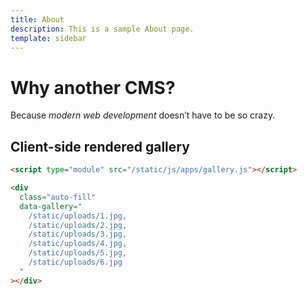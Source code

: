 ```yaml
---
title: About
description: This is a sample About page.
template: sidebar
---
```


# Why another CMS?

Because *modern web development* doesn’t have to be so crazy.

## Client-side rendered gallery

```html
<script type="module" src="/static/js/apps/gallery.js"></script>

<div
  class="auto-fill"
  data-gallery="
    /static/uploads/1.jpg,
    /static/uploads/2.jpg,
    /static/uploads/3.jpg,
    /static/uploads/4.jpg,
    /static/uploads/5.jpg,
    /static/uploads/6.jpg
  "
></div>
```

<script type="module" src="/static/js/apps/gallery.js"></script>

<div style="padding-block: var(--size)">
  <div class="auto-fill" data-gallery="/static/uploads/1.jpg, /static/uploads/2.jpg, /static/uploads/3.jpg, /static/uploads/4.jpg, /static/uploads/5.jpg, /static/uploads/6.jpg"></div>
</div>
